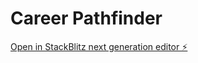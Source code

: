 # Career Pathfinder

[Open in StackBlitz next generation editor ⚡](https://stackblitz.com/~/github.com/jainpakshal/sb1-hlc6jeav)
